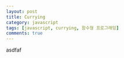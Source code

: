 ```yaml
---
layout: post
title: Currying
category: javascript
tags: [javascript, currying, 함수형 프로그래밍]
comments: true
---
```


asdfaf